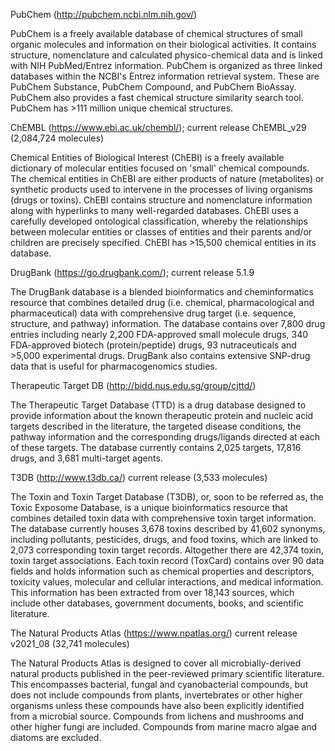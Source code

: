 PubChem (http://pubchem.ncbi.nlm.nih.gov/)

PubChem is a freely available database of chemical structures of small organic molecules and information on their biological activities. It contains structure, nomenclature and calculated physico-chemical data and is linked with NIH PubMed/Entrez information. PubChem is organized as three linked databases within the NCBI's Entrez information retrieval system. These are PubChem Substance, PubChem Compound, and PubChem BioAssay. PubChem also provides a fast chemical structure similarity search tool. PubChem has >111 million unique chemical structures. 


ChEMBL (https://www.ebi.ac.uk/chembl/); current release ChEMBL_v29 (2,084,724 molecules)

Chemical Entities of Biological Interest (ChEBI) is a freely available dictionary of molecular entities focused on 'small' chemical compounds. The chemical entities in ChEBI are either products of nature (metabolites) or synthetic products used to intervene in the processes of living organisms (drugs or toxins). ChEBI contains structure and nomenclature information along with hyperlinks to many well-regarded databases. ChEBI uses a carefully developed ontological classification, whereby the relationships between molecular entities or classes of entities and their parents and/or children are precisely specified. ChEBI has >15,500 chemical entities in its database.


DrugBank (https://go.drugbank.com/); current release 5.1.9

The DrugBank database is a blended bioinformatics and cheminformatics resource that combines detailed drug (i.e. chemical, pharmacological and pharmaceutical) data with comprehensive drug target (i.e. sequence, structure, and pathway) information. The database contains over 7,800 drug entries including nearly 2,200 FDA-approved small molecule drugs, 340 FDA-approved biotech (protein/peptide) drugs, 93 nutraceuticals and >5,000 experimental drugs. DrugBank also contains extensive SNP-drug data that is useful for pharmacogenomics studies. 


Therapeutic Target DB (http://bidd.nus.edu.sg/group/cjttd/)

The Therapeutic Target Database (TTD) is a drug database designed to provide information about the known therapeutic protein and nucleic acid targets described in the literature, the targeted disease conditions, the pathway information and the corresponding drugs/ligands directed at each of these targets. The database currently contains 2,025 targets, 17,816 drugs, and 3,681 multi-target agents. 


T3DB (http://www.t3db.ca/) current release (3,533 molecules)

The Toxin and Toxin Target Database (T3DB), or, soon to be referred as, the Toxic Exposome Database, is a unique bioinformatics resource that combines detailed toxin data with comprehensive toxin target information. The database currently houses 3,678 toxins described by 41,602 synonyms, including pollutants, pesticides, drugs, and food toxins, which are linked to 2,073 corresponding toxin target records. Altogether there are 42,374 toxin, toxin target associations. Each toxin record (ToxCard) contains over 90 data fields and holds information such as chemical properties and descriptors, toxicity values, molecular and cellular interactions, and medical information. This information has been extracted from over 18,143 sources, which include other databases, government documents, books, and scientific literature.


The Natural Products Atlas (https://www.npatlas.org/) current release v2021_08 (32,741 molecules)

The Natural Products Atlas is designed to cover all microbially-derived natural products published in the peer-reviewed primary scientific literature. This encompasses bacterial, fungal and cyanobacterial compounds, but does not include compounds from plants, invertebrates or other higher organisms unless these compounds have also been explicitly identified from a microbial source. Compounds from lichens and mushrooms and other higher fungi are included. Compounds from marine macro algae and diatoms are excluded.
